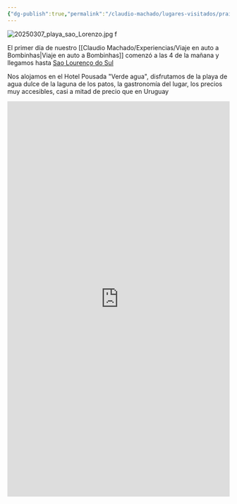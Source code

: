 ```yaml
---
{"dg-publish":true,"permalink":"/claudio-machado/lugares-visitados/praia-sao-lourenco/"}
---
```


![20250307_playa_sao_Lorenzo.jpg](/img/user/Personal/Im%C3%A1genes/20250307_playa_sao_Lorenzo.jpg) f 

El primer día de nuestro [[Claudio Machado/Experiencias/Viaje en auto a Bombinhas\|Viaje en auto a Bombinhas]] comenzó a las 4 de la mañana y llegamos hasta [Sao Lourenço do Sul](https://maps.app.goo.gl/Smt5V2FgvQ9YNUKx5)

Nos alojamos en el Hotel Pousada "Verde agua", disfrutamos de la playa de agua dulce de la laguna de los patos, la gastronomía del lugar, los precios muy accesibles, casi a mitad de precio que en Uruguay 

<div style="position: relative; width: 100%; padding-bottom: 177.78%; height: 0; overflow: hidden;">
  <iframe 
    style="position: absolute; top: 0; left: 0; width: 100%; height: 100%;" 
    src="https://www.youtube.com/embed/8qKb2D5y6Tc" 
    frameborder="0" allowfullscreen>
  </iframe>
</div>




